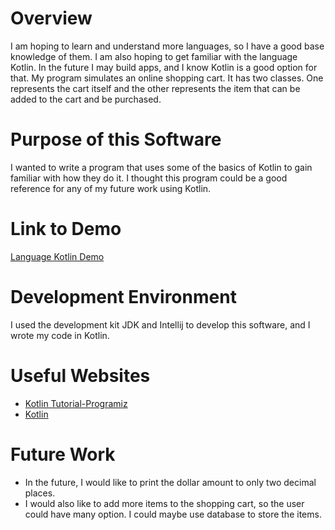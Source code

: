 # Overview

I am hoping to learn and understand more languages, so I have a good base knowledge of them. I am also hoping to get familiar with the language Kotlin. In the future I may build apps, and I know Kotlin is a good option for that.
My program simulates an online shopping cart. It has two classes. One represents the cart itself and the other represents the item that can be added to the cart and be purchased. 

# Purpose of this Software
I wanted to write a program that uses some of the basics of Kotlin to gain familiar with how they do it. I thought this program could be a good reference for any of my future work using Kotlin. 

# Link to Demo

[Language Kotlin Demo](https://youtu.be/-SAzxCnPSy8)

# Development Environment

I used the development kit JDK and Intellij to develop this software, and I wrote my code in Kotlin. 

# Useful Websites

* [Kotlin Tutorial-Programiz](https://www.programiz.com/kotlin-programming)
* [Kotlin](https://kotlinlang.org/)

# Future Work

* In the future, I would like to print the dollar amount to only two decimal places.
* I would also like to add more items to the shopping cart, so the user could have many option. I could maybe use database to store the items.
